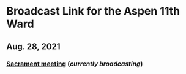 # Broadcast Link for the Aspen 11th Ward

## Aug. 28, 2021
### [Sacrament meeting](https://www.youtube.com/watch?v=H8Yz-tzT5ow) (*currently broadcasting*)
